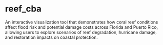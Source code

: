 # reef_cba
An interactive visualization tool that demonstrates how coral reef conditions affect flood risk and potential damage costs across Florida and Puerto Rico, allowing users to explore scenarios of reef degradation, hurricane damage, and restoration impacts on coastal protection.
